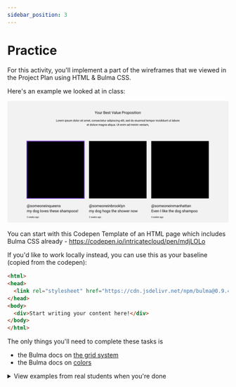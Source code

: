 ```yaml
---
sidebar_position: 3
---
```


# Practice

For this activity, you'll implement a part of the wireframes that we viewed in the Project Plan using HTML & Bulma CSS.

Here's an example we looked at in class:

![Wireframe](./img/wireframes.png)

You can start with this Codepen Template of an HTML page which includes Bulma CSS already - https://codepen.io/intricatecloud/pen/mdjLOLo

If you'd like to work locally instead, you can use this as your baseline (copied from the codepen):
```html
<html>
<head>
  <link rel="stylesheet" href="https://cdn.jsdelivr.net/npm/bulma@0.9.4/css/bulma.min.css">
</head>
<body>
  <div>Start writing your content here!</div>
</body>
</html>
```

The only things you'll need to complete these tasks is
- the Bulma docs on [the grid system](https://bulma.io/documentation/columns/basics/)
- the Bulma docs on [colors](https://bulma.io/documentation/helpers/color-helpers/)


<details>
    <summary>
    View examples from real students when you're done
    </summary>
    <p>https://codepen.io/jm2455/pen/yLqjMqm</p>
    <p>https://codepen.io/jackiejiaqiliu/pen/RwBypgZ</p>
</details>